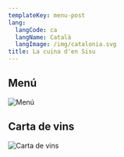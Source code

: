 ```yaml
---
templateKey: menu-post
lang:
  langCode: ca
  langName: Català
  langImage: /img/catalonia.svg
title: La cuina d'en Sisu
---
```

## Menú

![Menú](/img/menu.png)

## Carta de vins

![Carta de vins](/img/menu.png)